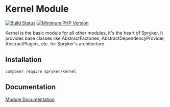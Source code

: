 # Kernel Module
[![Build Status](https://travis-ci.org/spryker/kernel.svg)](https://travis-ci.org/spryker/kernel)
[![Minimum PHP Version](https://img.shields.io/badge/php-%3E%3D%207.3-8892BF.svg)](https://php.net/)

Kernel is the basic module for all other modules, it's the heart of Spryker. It provides base classes like AbstractFactories, AbstractDependencyProvider, AbstractPlugins, etc. for Spryker's architecture.

## Installation

```
composer require spryker/kernel
```

## Documentation

[Module Documentation](https://academy.spryker.com/developing_with_spryker/module_guide/modules.html)
